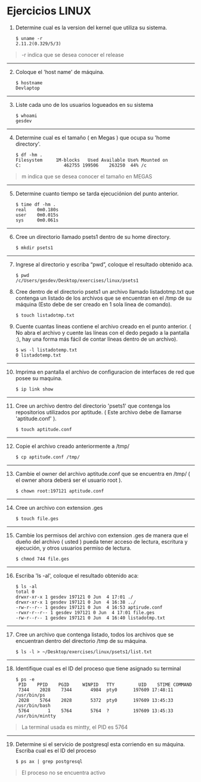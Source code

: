 # Ejercicios LINUX

1. Determine cual es la version del kernel que utiliza su sistema.

    ~~~
    $ uname -r
    2.11.2(0.329/5/3)
    ~~~

> -r indica que se desea conocer el release

___

2. Coloque el 'host name' de máquina.

    ~~~
    $ hostname
    Devlaptop
    ~~~

___

3. Liste cada uno de los usuarios logueados en su sistema

    ~~~
    $ whoami
    gesdev
    ~~~

___

4. Determine cual es el tamaño ( en Megas ) que ocupa su 'home directory'.

    ~~~
    $ df -hm .
    Filesystem     1M-blocks   Used Available Use% Mounted on
    C:                462755 199506    263250  44% /c
    ~~~

> m indica que se desea conocer el tamaño en MEGAS

___

5. Determine cuanto tiempo se tarda ejecuciónion del punto anterior.

    ~~~
    $ time df -hm .
    real    0m0.180s
    user    0m0.015s
    sys     0m0.061s
    ~~~

___

6. Cree un directorio llamado psets1 dentro de su home directory.

    ~~~
    $ mkdir psets1
    ~~~

___

7. Ingrese al directorio y escriba “pwd”, coloque el resultado obtenido aca.

    ~~~
    $ pwd
    /c/Users/gesdev/Desktop/exercises/linux/psets1
    ~~~

8. Cree dentro de el directorio psets1 un archivo llamado listadotmp.txt que contenga un listado de los archivos que se encuentran en el /tmp de su máquina (Esto debe de ser creado en 1 sola linea de comando).

    ~~~
    $ touch listadotmp.txt
    ~~~

9. Cuente cuantas lineas contiene el archivo creado en el punto anterior. ( No abra el archivo y cuente las líneas con el dedo pegado a la pantalla :), hay una forma más fácil de contar líneas dentro de un archivo).

    ~~~ 
    $ ws -l listadotemp.txt
    0 listadotemp.txt
    ~~~

___

10. Imprima en pantalla el archivo de configuracion de interfaces de red que posee su maquina.

    ~~~
    $ ip link show
    ~~~

___

11. Cree un archivo dentro del directorio 'psets1' que contenga los repositorios utilizados por aptitude. ( Este archivo debe de llamarse 'aptitude.conf' ).

    ~~~
    $ touch aptitude.conf
    ~~~

___

12. Copie el archivo creado anteriormente a /tmp/

    ~~~
    $ cp aptitude.conf /tmp/
    ~~~

___

13. Cambie el owner del archivo aptitude.conf que se encuentra en /tmp/ ( el owner ahora deberá ser el usuario root ).

    ~~~
    $ chown root:197121 aptitude.conf
    ~~~

___

14. Cree un archivo con extension .ges

    ~~~
    $ touch file.ges
    ~~~

___

15. Cambie los permisos del archivo con extension .ges de manera que el dueño del archivo ( usted ) pueda tener acceso de lectura, escritura y ejecución, y otros usuarios permiso de lectura.

    ~~~
    $ chmod 744 file.ges
    ~~~

___

16. Escriba 'ls -al', coloque el resultado obtenido aca:

    ~~~
    $ ls -al
    total 0
    drwxr-xr-x 1 gesdev 197121 0 Jun  4 17:01 ./
    drwxr-xr-x 1 gesdev 197121 0 Jun  4 16:38 ../
    -rw-r--r-- 1 gesdev 197121 0 Jun  4 16:53 aptirude.conf
    -rwxr-r--r-- 1 gesdev 197121 0 Jun  4 17:01 file.ges
    -rw-r--r-- 1 gesdev 197121 0 Jun  4 16:40 listadotmp.txt
    ~~~

___

17. Cree un archivo que contenga listado, todos los archivos que se encuentran dentro del directorio /tmp de su máquina.

    ~~~
    $ ls -l > ~/Desktop/exercises/linux/psets1/list.txt
    ~~~

___

18. Identifique cual es el ID del proceso que tiene asignado su terminal

    ~~~
    $ ps -e
     PID    PPID    PGID     WINPID   TTY         UID    STIME COMMAND
     7344    2028    7344       4984  pty0      197609 17:48:11 /usr/bin/ps
     2028    5764    2028       5372  pty0      197609 13:45:33 /usr/bin/bash
     5764       1    5764       5764  ?         197609 13:45:33 /usr/bin/mintty
    ~~~

> La terminal usada es mintty, el PID es 5764

___

19. Determine si el servicio de postgresql esta corriendo en su máquina. Escriba cual es el ID del proceso

    ~~~
    $ ps ax | grep postgresql
    ~~~

> El proceso no se encuentra activo
